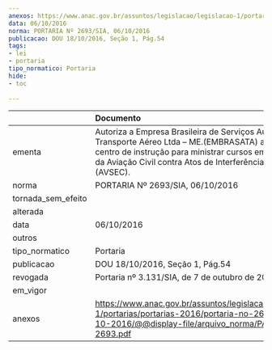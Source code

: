 ```yaml
---
anexos: https://www.anac.gov.br/assuntos/legislacao/legislacao-1/portarias/portarias-2016/portaria-no-2693-sia-06-10-2016/@@display-file/arquivo_norma/PA2016-2693.pdf
data: 06/10/2016
norma: PORTARIA Nº 2693/SIA, 06/10/2016
publicacao: DOU 18/10/2016, Seção 1, Pág.54
tags:
- lei
- portaria
tipo_normatico: Portaria
hide: 
- toc 
 
---
```


|                    | Documento                                                                                                                                                                                                                         |
|:-------------------|:----------------------------------------------------------------------------------------------------------------------------------------------------------------------------------------------------------------------------------|
| ementa             | Autoriza a Empresa Brasileira de Serviços Auxiliares de Transporte Aéreo Ltda – ME.(EMBRASATA) a atuar como centro de instrução para ministrar cursos em Segurança da Aviação Civil contra Atos de Interferência Ilícita (AVSEC). |
| norma              | PORTARIA Nº 2693/SIA, 06/10/2016                                                                                                                                                                                                  |
| tornada_sem_efeito |                                                                                                                                                                                                                                   |
| alterada           |                                                                                                                                                                                                                                   |
| data               | 06/10/2016                                                                                                                                                                                                                        |
| outros             |                                                                                                                                                                                                                                   |
| tipo_normatico     | Portaria                                                                                                                                                                                                                          |
| publicacao         | DOU 18/10/2016, Seção 1, Pág.54                                                                                                                                                                                                   |
| revogada           | Portaria nº 3.131/SIA, de 7 de outubro de 2019.                                                                                                                                                                                   |
| em_vigor           |                                                                                                                                                                                                                                   |
| anexos             | https://www.anac.gov.br/assuntos/legislacao/legislacao-1/portarias/portarias-2016/portaria-no-2693-sia-06-10-2016/@@display-file/arquivo_norma/PA2016-2693.pdf                                                                    |